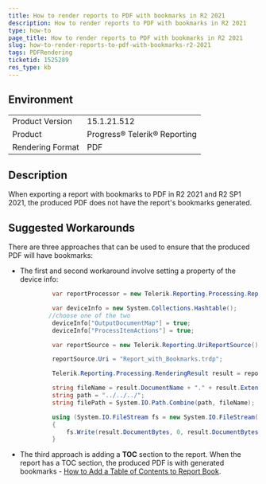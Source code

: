 ```yaml
---
title: How to render reports to PDF with bookmarks in R2 2021
description: How to render reports to PDF with bookmarks in R2 2021
type: how-to
page_title: How to render reports to PDF with bookmarks in R2 2021
slug: how-to-render-reports-to-pdf-with-bookmarks-r2-2021
tags: PDFRendering
ticketid: 1525289
res_type: kb
---
```


## Environment
<table>
	<tbody>
		<tr>
			<td>Product Version</td>
			<td>15.1.21.512</td>
		</tr>
		<tr>
			<td>Product</td>
			<td>Progress® Telerik® Reporting</td>
		</tr>
		<tr>
			<td>Rendering Format</td>
			<td>PDF</td>
		</tr>
	</tbody>
</table>


## Description

When exporting a report with bookmarks to PDF in R2 2021 and R2 SP1 2021, the produced PDF does not have the report's bookmarks generated.

## Suggested Workarounds

There are three approaches that can be used to ensure that the produced PDF will have bookmarks:
 - The first and second workaround involve setting a property of the device info:
   ```cs
            var reportProcessor = new Telerik.Reporting.Processing.ReportProcessor();

            var deviceInfo = new System.Collections.Hashtable();
           //choose one of the two
            deviceInfo["OutputDocumentMap"] = true;
            deviceInfo["ProcessItemActions"] = true; 

            var reportSource = new Telerik.Reporting.UriReportSource();

            reportSource.Uri = "Report_with_Bookmarks.trdp";

            Telerik.Reporting.Processing.RenderingResult result = reportProcessor.RenderReport("PDF", reportSource, deviceInfo);

            string fileName = result.DocumentName + "." + result.Extension;
            string path = "../../../";
            string filePath = System.IO.Path.Combine(path, fileName);

            using (System.IO.FileStream fs = new System.IO.FileStream(filePath, System.IO.FileMode.Create))
            {
                fs.Write(result.DocumentBytes, 0, result.DocumentBytes.Length);
            }
   ```
  - The third approach is adding a **TOC** section to the report. When the report has a TOC section, the produced PDF is with generated bookmarks - [How to Add a Table of Contents to Report Book](../table-of-contents-report-book).
